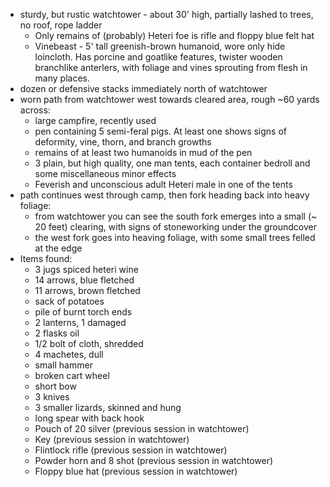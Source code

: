 * sturdy, but rustic watchtower - about 30' high, partially lashed to trees, no roof, rope ladder
    * Only remains of (probably) Heteri foe is rifle and floppy blue felt hat
    * Vinebeast - 5' tall greenish-brown humanoid, wore only hide loincloth.  Has porcine and goatlike features, twister wooden branchlike anterlers, with foliage and vines sprouting from flesh in many places.
* dozen or defensive stacks immediately north of watchtower
* worn path from watchtower west towards cleared area, rough ~60 yards across:
    * large campfire, recently used
    * pen containing 5 semi-feral pigs.  At least one shows signs of deformity, vine, thorn, and branch growths
    * remains of at least two humanoids in mud of the pen
    * 3 plain, but high quality, one man tents, each container bedroll and some miscellaneous minor effects
    * Feverish and unconscious adult Heteri male in one of the tents
* path continues west through camp, then fork heading back into heavy foliage:
    * from watchtower you can see the south fork emerges into a small (~ 20 feet) clearing, with signs of stoneworking under the groundcover
    * the west fork goes into heaving foliage, with some small trees felled at the edge
* Items found:
    * 3 jugs spiced heteri wine
    * 14 arrows, blue fletched
    * 11 arrows, brown fletched
    * sack of potatoes
    *  pile of burnt torch ends
    *  2 lanterns, 1 damaged
    * 2 flasks oil
    * 1/2 bolt of cloth, shredded
    * 4 machetes, dull
    * small hammer
    * broken cart wheel
    * short bow
    * 3 knives
    * 3 smaller lizards, skinned and hung
    * long spear with back hook
    * Pouch of 20 silver (previous session in watchtower)
    * Key (previous session in watchtower)
    * Flintlock rifle (previous session in watchtower)
    * Powder horn and 8 shot (previous session in watchtower)
    * Floppy blue hat (previous session in watchtower)